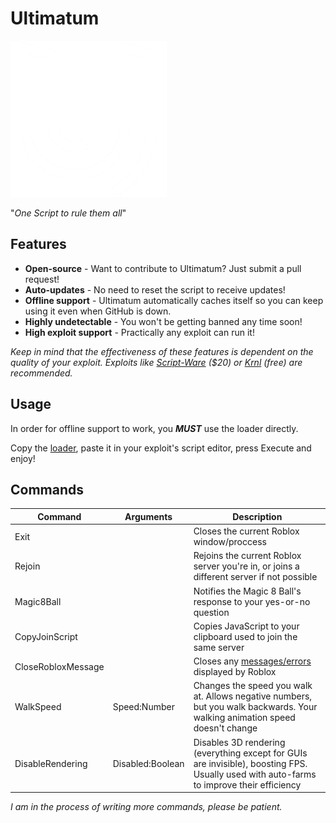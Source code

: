 # Ultimatum

[![Ultimatum Logo](https://raw.githubusercontent.com/Amourousity/Ultimatum/main/SmallLogo.png)](https://github.com/Amourousity/Ultimatum#Ultimatum)

"*One Script to rule them all*"

## Features

- **Open-source** - Want to contribute to Ultimatum? Just submit a pull request!
- **Auto-updates** - No need to reset the script to receive updates!
- **Offline support** - Ultimatum automatically caches itself so you can keep using it even when GitHub is down.
- **Highly undetectable** - You won't be getting banned any time soon!
- **High exploit support** - Practically any exploit can run it!

*Keep in mind that the effectiveness of these features is dependent on the quality of your exploit. Exploits like [Script-Ware](https://script-ware.com) ($20) or [Krnl](https://krnl.place) (free) are recommended.*

## Usage

In order for offline support to work, you ***MUST*** use the loader directly.

Copy the [loader](/Loader.lua), paste it in your exploit's script editor, press Execute and enjoy!

## Commands

Command|Arguments|Description
-|-|-
Exit| |Closes the current Roblox window/proccess
Rejoin| |Rejoins the current Roblox server you're in, or joins a different server if not possible
Magic8Ball| |Notifies the Magic 8 Ball's response to your yes-or-no question
CopyJoinScript| |Copies JavaScript to your clipboard used to join the same server
CloseRobloxMessage| |Closes any [messages/errors](https://roblox.fandom.com/wiki/Error) displayed by Roblox
WalkSpeed|Speed:Number |Changes the speed you walk at. Allows negative numbers, but you walk backwards. Your walking animation speed doesn't change
DisableRendering|Disabled:Boolean |Disables 3D rendering (everything except for GUIs are invisible), boosting FPS. Usually used with auto-farms to improve their efficiency

*I am in the process of writing more commands, please be patient.*
